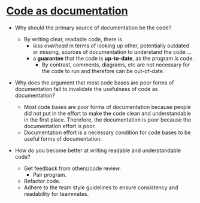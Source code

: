 # [Code as documentation](https://www.martinfowler.com/bliki/CodeAsDocumentation.html)

- Why should the primary source of documentation be the code? 
  
    - By writing clear, readable code, there is 
        - *less overhead* in terms of looking up other, potentially outdated or missing, sources of documentation to understand the code ... 
        - a **guarantee** that the code is **up-to-date**, as the program *is* code.
            - By contrast, comments, diagrams, etc are not necessary for the code to run and therefore can be out-of-date.

- Why does the argument that most code bases are poor forms of documentation fail to invalidate the usefulness of code as documentation? 
    - Most code bases are poor forms of documentation because people did not put in the effort to make the code clean and understandable in the first place. Therefore, the documentation is poor because the documentation effort is poor. 
    - Documentation effort is a necessary condition for code bases to be useful forms of documentation. 

- How do you become better at writing readable and understandable code? 
    - Get feedback from others/code review. 
        - Pair program. 
    - Refactor code.
    - Adhere to the team style guidelines to ensure consistency and readability for teammates. 